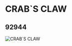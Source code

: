 # CRAB`S  CLAW
## 92944
![CRAB`S  CLAW](https://lc-www-live-s.legocdn.com/media/bricks/5/2/4609156.jpg)